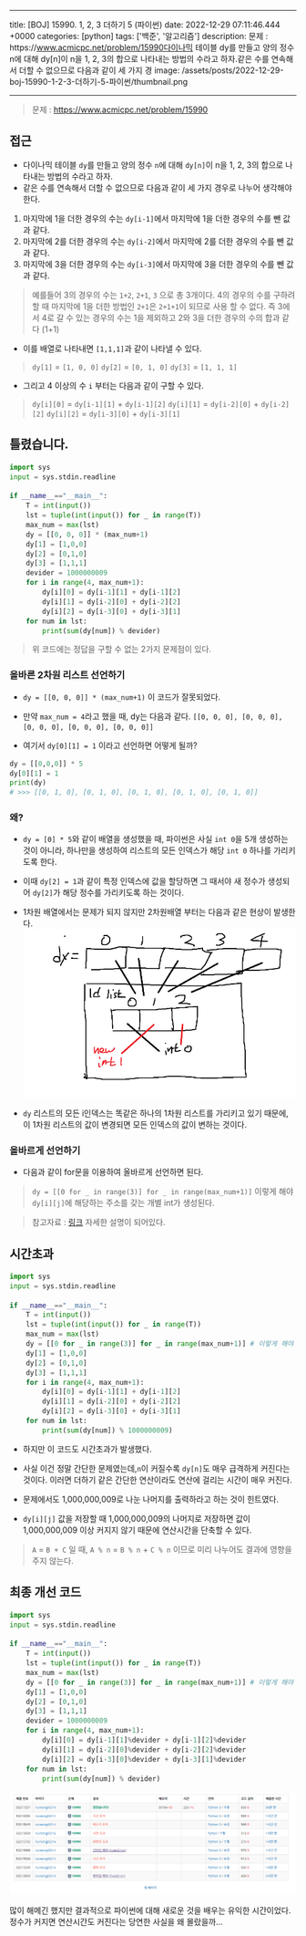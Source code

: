 

---
title: [BOJ] 15990. 1, 2, 3 더하기 5 (파이썬)
date: 2022-12-29 07:11:46.444 +0000
categories: [python]
tags: ['백준', '알고리즘']
description: 문제 : https&#x3A;//www.acmicpc.net/problem/15990다이나믹 테이블 dy를 만들고 양의 정수 n에 대해 dy\[n]이 n을 1, 2, 3의 합으로 나타내는 방법의 수라고 하자.같은 수를 연속해서 더할 수 없으므로 다음과 같이 세 가지 경
image: /assets/posts/2022-12-29-boj-15990-1-2-3-더하기-5-파이썬/thumbnail.png

---

> 문제 : https://www.acmicpc.net/problem/15990

## 접근

- 다이나믹 테이블 `dy`를 만들고 양의 정수 `n`에 대해 `dy[n]`이 n을 1, 2, 3의 합으로 나타내는 방법의 수라고 하자.
- 같은 수를 연속해서 더할 수 없으므로 다음과 같이 세 가지 경우로 나누어 생각해야한다.
1. 마지막에 1을 더한 경우의 수는 `dy[i-1]`에서 마지막에 1을 더한 경우의 수를 뺀 값과 같다.
2. 마지막에 2를 더한 경우의 수는 `dy[i-2]`에서 마지막에 2를 더한 경우의 수를 뺀 값과 같다.
3. 마지막에 3을 더한 경우의 수는 `dy[i-3]`에서 마지막에 3을 더한 경우의 수를 뺀 값과 같다.

> 예를들어 3의 경우의 수는 `1+2`, `2+1`, `3` 으로 총 3개이다.
> 4의 경우의 수를 구하려 할 때 마지막에 1을 더한 방법인 `2+1`은 `2+1+1`이 되므로 사용 할 수 없다.
> 즉 3에서 4로 갈 수 있는 경우의 수는 1을 제외하고 2와 3을 더한 경우의 수의 합과 같다 (1+1)
>

- 이를 배열로 나타내면 `[1,1,1]`과 같이 나타낼 수 있다.

> `dy[1]` = `[1, 0, 0]`
> `dy[2]` = `[0, 1, 0]`
> `dy[3]` = `[1, 1, 1]`

- 그리고 4 이상의 수 `i` 부터는 다음과 같이 구할 수 있다.

> `dy[i][0]` = `dy[i-1][1]` + `dy[i-1][2]`
> `dy[i][1]` = `dy[i-2][0]` + `dy[i-2][2]`
> `dy[i][2]` = `dy[i-3][0]` + `dy[i-3][1]`


## 틀렸습니다.

```python
import sys
input = sys.stdin.readline

if __name__=="__main__":
    T = int(input())
    lst = tuple(int(input()) for _ in range(T))
    max_num = max(lst)
    dy = [[0, 0, 0]] * (max_num+1)
    dy[1] = [1,0,0]
    dy[2] = [0,1,0]
    dy[3] = [1,1,1]
    devider = 1000000009
    for i in range(4, max_num+1):
        dy[i][0] = dy[i-1][1] + dy[i-1][2]
        dy[i][1] = dy[i-2][0] + dy[i-2][2]
        dy[i][2] = dy[i-3][0] + dy[i-3][1]
    for num in lst:
        print(sum(dy[num]) % devider) 
```

> 위 코드에는 정답을 구할 수 없는 2가지 문제점이 있다.

### 올바른 2차원 리스트 선언하기

- `dy = [[0, 0, 0]] * (max_num+1)` 이 코드가 잘못되었다.

- 만약 `max_num = 4`라고 했을 때, dy는 다음과 같다.
`[[0, 0, 0], [0, 0, 0], [0, 0, 0], [0, 0, 0], [0, 0, 0]]`

- 여기서 `dy[0][1] = 1` 이라고 선언하면 어떻게 될까?

```python
dy = [[0,0,0]] * 5
dy[0][1] = 1
print(dy)
# >>> [[0, 1, 0], [0, 1, 0], [0, 1, 0], [0, 1, 0], [0, 1, 0]]
```

### 왜?

- `dy = [0] * 5`와 같이 배열을 생성했을 때, 파이썬은 사실 `int 0`을 5개 생성하는 것이 아니라, 하나만을 생성하여 리스트의 모든 인덱스가 해당 `int 0` 하나를 가리키도록 한다.

- 이때 `dy[2] = 1`과 같이 특정 인덱스에 값을 할당하면 그 때서야 새 정수가 생성되어 `dy[2]`가 해당 정수를 가리키도록 하는 것이다.

- 1차원 배열에서는 문제가 되지 않지만 2차원배열 부터는 다음과 같은 현상이 발생한다.
![img](/assets/posts/2022-12-29-boj-15990-1-2-3-더하기-5-파이썬/img0.png)

- `dy` 리스트의 모든 i인덱스는 똑같은 하나의 1차원 리스트를 가리키고 있기 때문에, 이 1차원 리스트의 값이 변경되면 모든 인덱스의 값이 변하는 것이다.

### 올바르게 선언하기

- 다음과 같이 for문을 이용하여 올바르게 선언하면 된다.

> `dy = [[0 for _ in range(3)] for _ in range(max_num+1)]`
> 이렇게 해야 `dy[i][j]`에 해당하는 주소를 갖는 개별 int가 생성된다.

> 참고자료 : [링크](https://www.geeksforgeeks.org/python-using-2d-arrays-lists-the-right-way/)
> 자세한 설명이 되어있다.

## 시간초과

```python
import sys
input = sys.stdin.readline

if __name__=="__main__":
    T = int(input())
    lst = tuple(int(input()) for _ in range(T))
    max_num = max(lst)
    dy = [[0 for _ in range(3)] for _ in range(max_num+1)] # 이렇게 해야 list의 요소를 하나씩 바꿀 수 있다.
    dy[1] = [1,0,0]
    dy[2] = [0,1,0]
    dy[3] = [1,1,1]
    for i in range(4, max_num+1):
        dy[i][0] = dy[i-1][1] + dy[i-1][2]
        dy[i][1] = dy[i-2][0] + dy[i-2][2]
        dy[i][2] = dy[i-3][0] + dy[i-3][1]
    for num in lst:
        print(sum(dy[num]) % 1000000009) 
```

- 하지만 이 코드도 시간초과가 발생했다.

- 사실 이건 정말 간단한 문제였는데,`n`이 커질수록 `dy[n]`도 매우 급격하게 커진다는 것이다. 이러면 더하기 같은 간단한 연산이라도 연산에 걸리는 시간이 매우 커진다.

- 문제에서도 1,000,000,009로 나눈 나머지를 출력하라고 하는 것이 힌트였다.

- `dy[i][j]` 값을 저장할 때 1,000,000,009의 나머지로 저장하면 값이 1,000,000,009 이상 커지지 않기 때문에 연산시간을 단축할 수 있다.

> `A` = `B + C` 일 때, `A % n` = `B % n` + `C % n` 이므로 미리 나누어도 결과에 영향을 주지 않는다.

## 최종 개선 코드

```python
import sys
input = sys.stdin.readline

if __name__=="__main__":
    T = int(input())
    lst = tuple(int(input()) for _ in range(T))
    max_num = max(lst)
    dy = [[0 for _ in range(3)] for _ in range(max_num+1)] # 이렇게 해야 list의 요소를 하나씩 바꿀 수 있다.
    dy[1] = [1,0,0]
    dy[2] = [0,1,0]
    dy[3] = [1,1,1]
    devider = 1000000009
    for i in range(4, max_num+1):
        dy[i][0] = dy[i-1][1]%devider + dy[i-1][2]%devider
        dy[i][1] = dy[i-2][0]%devider + dy[i-2][2]%devider
        dy[i][2] = dy[i-3][0]%devider + dy[i-3][1]%devider
    for num in lst:
        print(sum(dy[num]) % devider) 
```

![img](/assets/posts/2022-12-29-boj-15990-1-2-3-더하기-5-파이썬/img1.png)


많이 해메긴 했지만 결과적으로 파이썬에 대해 새로운 것을 배우는 유익한 시간이었다.
정수가 커지면 연산시간도 커진다는 당연한 사실을 왜 몰랐을까...

        